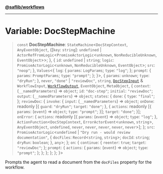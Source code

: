 [**@saflib/workflows**](../index.md)

---

# Variable: DocStepMachine

> `const` **DocStepMachine**: `StateMachine`\<`DocStepContext`, `AnyEventObject`, \{\[`key`: `string`\]: `undefined` \| `ActorRefFromLogic`\<`PromiseActorLogic`\<`unknown`, `NonReducibleUnknown`, `EventObject`\>\>; \}, \{ `id`: `undefined` \| `string`; `logic`: `PromiseActorLogic`\<`unknown`, `NonReducibleUnknown`, `EventObject`\>; `src`: `"noop"`; \}, `Values`\<\{ `log`: \{ `params`: `LogParams`; `type`: `"log"`; \}; `prompt`: \{ `params`: `PromptParams`; `type`: `"prompt"`; \}; \}\>, \{ `params`: `unknown`; `type`: `"dryRun"`; \}, `never`, `"done"` \| `"reviewDoc"`, `string`, [`DocStepInput`](../interfaces/DocStepInput.md) & `WorkflowInput`, [`WorkflowOutput`](../interfaces/WorkflowOutput.md), `EventObject`, `MetaObject`, \{ `context`: (`__namedParameters`) => `object`; `id`: `"doc-step"`; `initial`: `"reviewDoc"`; `output`: (`__namedParameters`) => `object`; `states`: \{ `done`: \{ `type`: `"final"`; \}; `reviewDoc`: \{ `invoke`: \{ `input`: (`__namedParameters`) => `object`; `onDone`: readonly \[\{ `guard`: `"dryRun"`; `target`: `"done"`; \}, \{ `actions`: readonly \[\{ `params`: (`event`) => `object`; `type`: `"prompt"`; \}\]; `target`: `"done"`; \}\]; `onError`: \{ `actions`: readonly \[\{ `params`: (`event`) => `object`; `type`: `"log"`; \}, `ActionFunction`\<`DocStepContext`, `ErrorActorEvent`\<`unknown`, `string`\>, `AnyEventObject`, `undefined`, `never`, `never`, `never`, `never`, `never`\>\]; \}; `src`: `PromiseActorLogic`\<`undefined` \| `"Dry run - would review documentation"`, \{ `docFiles`: `Record`\<`string`, `string`\>; `docId`: `string`; `dryRun`: `boolean`; \}, `any`\>; \}; `on`: \{ `continue`: \{ `reenter`: `true`; `target`: `"reviewDoc"`; \}; `prompt`: \{ `actions`: \{ `params`: (`event`) => `object`; `type`: `"prompt"`; \}; \}; \}; \}; \}; \}\>

Prompts the agent to read a document from the `docFiles` property for the workflow.
